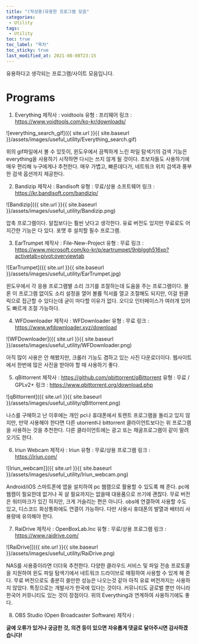 ```yaml
---
title: "(작성중)유용한 프로그램 모음"
categories:
 - Utility
tags:
 - Utility
toc: true
toc_label: "목차"
toc_sticky: true
last_modified_at: 2021-08-08T23:15
---
```

유용하다고 생각되는 프로그램/사이트 모음입니다.

# Programs
1. Everything
제작사 : voidtools
유형 : 프리웨어
링크 : https://www.voidtools.com/ko-kr/downloads/

![everything_search_gif]({{ site.url }}{{ site.baseurl }}/assets/images/useful_utility/Everything_search.gif)

위의 gif파일에서 볼 수 있듯이, 윈도우에서 끔찍하게 느린 파일 탐색기의 검색 기능은 everything을 사용하기 시작하면 다시는 쓰지 않게 될 것이다.
초보자들도 사용하기에 매우 편리해 누구에게나 추천한다.
매우 가볍고, 빠른데다가, 네트워크 위치 검색과 풍부한 검색 옵션까지 제공한다.

2. Bandizip
제작사 : Bandisoft
유형 : 무료/상용 소프트웨어
링크 : https://kr.bandisoft.com/bandizip/

![Bandizip]({{ site.url }}{{ site.baseurl }}/assets/images/useful_utility/Bandizip.png)

압축 프로그램이다. 알집보다는 훨씬 낫다고 생각한다. 유료 버전도 있지만 무료로도 어지간한 기능은 다 있다. 포맷 후 설치할 필수 프로그램.

3. EarTrumpet
제작사 : File-New-Project
유형 : 무료
링크 : https://www.microsoft.com/ko-kr/p/eartrumpet/9nblggh516xp?activetab=pivot:overviewtab

![EarTrumpet]({{ site.url }}{{ site.baseurl }}/assets/images/useful_utility/EarTrumpet.jpg)

윈도우에서 각 응용 프로그램별 소리 크기를 조절하는데 도움을 주는 프로그램이다.
물론 이 프로그램 없이도 소리 설정을 열어 볼륨 믹서를 열고 조절해도 되지만, 이걸 원클릭으로 접근할 수 있다는데 굳이 마다할 이유가 없다.
오디오 인터페이스가 여러개 있어도 빠르게 조절 가능하다.

4. WFDownloader
제작사 : WFDownloader
유형 : 무료
링크 : https://www.wfdownloader.xyz/download

![WFDownloader]({{ site.url }}{{ site.baseurl }}/assets/images/useful_utility/WFDownloader.png)

아직 많이 사용은 안 해봤지만, 크롤러 기능도 겸하고 있는 사진 다운로더이다.
웹사이트에서 한번에 많은 사진을 받아야 할 때 사용하기 좋다.

5. qBittorrent
제작사 : https://github.com/qbittorrent/qBittorrent
유형 : 무료 / GPLv2+
링크 : https://www.qbittorrent.org/download.php

![qBittorrent]({{ site.url }}{{ site.baseurl }}/assets/images/useful_utility/qBittorrent.png)

나스를 구매하고 난 이후에는 개인 pc나 휴대폰에서 토렌트 프로그램을 돌리고 있지 않지만, 만약 사용해야 한다면 다른 utorrent나 bittorrent 클라이언트보다는 위 프로그램을 사용하는 것을 추천한다. 다른 클라이언트에는 광고 또는 채굴프로그램이 같이 딸려 오기도 한다.

6. Iriun Webcam
제작사 : Iriun
유형 : 무료/상용 프로그램
링크 : https://iriun.com/

![Iriun_webcam]]({{ site.url }}{{ site.baseurl }}/assets/images/useful_utility/Iriun_webcam.png)

Android/iOS 스마트폰에 앱을 설치하여 pc 웹캠으로 활용할 수 있도록 해 준다.
pc에 웹캠이 필요한데 없거나 꼭 살 필요까지는 없을때 대용품으로 쓰기에 괜찮다.
무료 버전은 워터마크가 있긴 하지만, 크게 거슬리는 편은 아니다.
obs에 연결하여 사용할 수도 있고, 디스코드 화상통화에도 연결이 가능하다.
다만 사용시 휴대폰의 발열과 배터리 사용량에 유의해야 한다.

7. RaiDrive
제작사 : OpenBoxLab.Inc
유형 : 무료/상용 프로그램
링크 : https://www.raidrive.com/

![RaiDrive]]({{ site.url }}{{ site.baseurl }}/assets/images/useful_utility/RaiDrive.png)

NAS를 사용중이라면 더더욱 추천한다. 다양한 클라우드 서비스 및 파일 전송 프로토콜을 지원하여 윈도 파일 탐색기에서 네트워크 드라이브로 매핑하여 사용할 수 있게 해 준다.
무료 버전으로도 충분히 쓸만한 성능은 나오는것 같아 아직 유료 버전까지는 사용하지 않았다.
특징으로는 개발사가 한국에 있다는 것이다. 커뮤니티도 글로벌 뿐만 아니라 한국어 커뮤니티도 있는 것이 장점이다.
위의 Everything과 연계하여 사용하기에도 좋다.

8. OBS Studio (Open Broadcaster Software)
제작사 : 


**글에 오류가 있거나 궁금한 것, 의견 등이 있으면 자유롭게 댓글로 달아주시면 감사하겠습니다!**